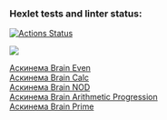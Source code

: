 ### Hexlet tests and linter status:
[![Actions Status](https://github.com/JohnyTest12345/backend-project-44/workflows/hexlet-check/badge.svg)](https://github.com/JohnyTest12345/backend-project-44/actions)


<a href="https://codeclimate.com/github/JohnyTest12345/backend-project-44/maintainability"><img src="https://api.codeclimate.com/v1/badges/56b8fd25757b9602cc46/maintainability" /></a>

<a href="https://asciinema.org/a/16mxfuv965Opetjw0Ca2aQ3Cu">Аскинема Brain Even</a>
<br>
<a href="https://asciinema.org/a/3A0o04L0Qi4xYPVoQgPFRyYt0">Аскинема Brain Calc</a>
<br>
<a href="https://asciinema.org/a/craSScvVsREZ7A53Y5w4KnBPJ">Аскинема Brain NOD</a>
<br>
<a href="https://asciinema.org/a/HOoNMvjtOcv2DtX4wGvBOZzOg">Аскинема Brain Arithmetic Progression</a>
<br>
<a href=" https://asciinema.org/a/VKu70y0lytsreQ08IPpd1itOJ">Аскинема Brain Prime</a>

